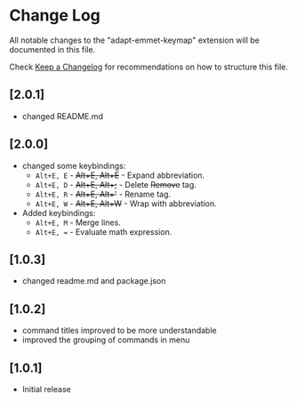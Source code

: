 # Change Log

All notable changes to the "adapt-emmet-keymap" extension will be documented in this file.

Check [Keep a Changelog](http://keepachangelog.com/) for recommendations on how to structure this file.

## [2.0.1]
- changed README.md

## [2.0.0]
- changed some keybindings:
	- ```Alt+E, E``` - ~~Alt+E, Alt+E~~ - Expand abbreviation.
	- ```Alt+E, D``` - ~~Alt+E, Alt+;~~ - Delete ~~Remove~~ tag.
	- ```Alt+E, R``` - ~~Alt+E, Alt+'~~ - Rename tag.
	- ```Alt+E, W``` - ~~Alt+E, Alt+W~~ - Wrap with abbreviation.
- Added keybindings:
	- ```Alt+E, M``` - Merge lines.
	- ```Alt+E, =``` - Evaluate math expression.

## [1.0.3]
- changed readme.md and package.json

## [1.0.2]
- command titles improved to be more understandable
- improved the grouping of commands in menu

## [1.0.1]
- Initial release
